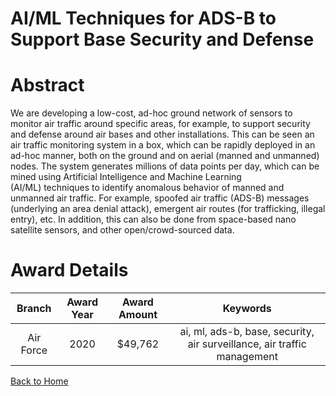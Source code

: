 
AI/ML Techniques for ADS-B to Support Base Security and Defense
===============================================================

# Abstract


We are developing a low-cost, ad-hoc ground network of sensors to monitor air traffic around specific areas, for example, to support security and defense around air bases and other installations. This can be seen an air traffic monitoring system in a box, which can be rapidly deployed in an ad-hoc manner, both on the ground and on aerial (manned and unmanned) nodes. The system generates millions of data points per day, which can be mined using Artificial Intelligence and Machine Learning (AI/ML) techniques to identify anomalous behavior of manned and unmanned air traffic. For example, spoofed air traffic (ADS-B) messages (underlying an area denial attack), emergent air routes (for trafficking, illegal entry), etc. In addition, this can also be done from space-based nano satellite sensors, and other open/crowd-sourced data.   

# Award Details

|Branch|Award Year|Award Amount|Keywords|
| :---: | :---: | :---: | :---: |
|Air Force|2020|$49,762|ai, ml, ads-b, base, security, air surveillance, air traffic management|
  
  


[Back to Home](https://github.com/chrischow/dod_sbir_awards/Reports/DJ/#1765)